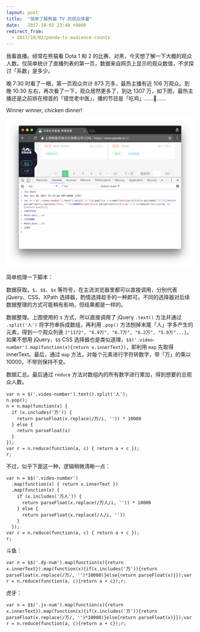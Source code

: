 ```yaml
---
layout: post
title:  "简单了解熊猫 TV 的观众体量"
date:   2017-10-02 22:40 +0800
redirect_from:
  - 2017/10/02/panda-tv-audience-counts
---
```


我看直播。经常在熊猫看 Dota 1 和 2 的比赛、对黑，今天想了解一下大概的观众人数。仅简单统计了直播列表的第一页，数据来自网页上显示的观众数值，不求探讨「系数」是多少。

晚 7:30 时看了一眼，第一页观众共计 873 万多，最热主播有近 106 万观众。到晚 10:30 左右，再次看了一下，观众居然更多了，到达 1307 万，如下图，最热主播还是之前排在榜首的「错觉老中医」，播的节目是「吃鸡」……🐔……

Winner winner, chicken dinner!

![panda tv audience counts](/files/2017/10/02/panda.tv.png)

简单梳理一下脚本：

数据获取。`$`、`$$`、`$x` 等符号，在主流浏览器里都可以直接调用，分别代表 jQuery、CSS、XPath 选择器，酌情选择趁手的一种即可。不同的选择器对后续数据整理的方式可能稍有影响，但结果都是一样的。

数据整理。上图使用的 `$` 方式，所以直接调用了 jQuery `.text()` 方法并通过 `.split('人')` 将字符串拆成数组，再利用 `.pop()` 方法刨掉末尾「人」字多产生的元素，得到一个观众列表 `["1172", "6.9万", "6.7万", "6.2万", "5.9万"...]`。如果不想用 jQuery，`$$` CSS 选择器也是类似道理，`$$('.video-number').map(function(x){return x.innerText})`，即利用 `map` 先取得 innerText。最后，通过 `map` 方法，对每个元素进行字符转数字，带「万」的乘以 10000，不带则保持不变。

数据汇总。最后通过 `reduce` 方法对数组内的所有数字进行累加，得到想要的总观众人数。

```
var n = $('.video-number').text().split('人');
n.pop();
n = n.map(function(x) {
  if (x.includes('万')) {
    return parseFloat(x.replace(/万/i, '')) * 10000
  } else {
    return parseFloat(x)
  }
});
var r = n.reduce(function(a, c) { return a + c });
r;
```

不过，似乎下面这一种，逻辑稍微清晰一点：

```
var n = $$('.video-number')
  .map(function(x) { return x.innerText })
  .map(function(x) {
    if (x.includes('万人')) {
      return parseFloat(x.replace(/万人/i, '')) * 10000
    } else {
      return parseFloat(x.replace(/人/i, ''))
    }
  });
var r = n.reduce(function(a, c) { return a + c });
r;
```

斗鱼：

```
var n = $$('.dy-num').map(function(x){return x.innerText}).map(function(x){if(x.includes('万')){return parseFloat(x.replace(/万/, '')*10000)}else{return parseFloat(x)}});var r = n.reduce(function(a, c){return a + c});r;
```

虎牙：

```
var n = $$('.js-num').map(function(x){return x.innerText}).map(function(x){if(x.includes('万')){return parseFloat(x.replace(/万/, '')*10000)}else{return parseFloat(x)}});var r = n.reduce(function(a, c){return a + c});r;
```

